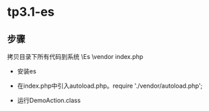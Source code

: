# tp3.1-es

## 步骤

拷贝目录下所有代码到系统
\Es
\vendor
index.php

- 安装es

- 在index.php中引入autoload.php。require './vendor/autoload.php';

- 运行DemoAction.class



